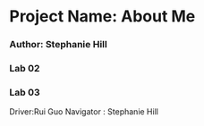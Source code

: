 # Project Name: About Me

### Author: Stephanie Hill

### Lab 02

### Lab 03

Driver:Rui Guo
Navigator : Stephanie Hill